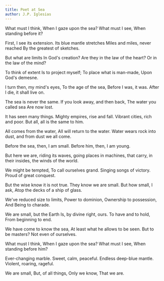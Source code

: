 ```yaml
---
title: Poet at Sea
author: J.P. Iglesias
---
```


What must I think,
When I gaze upon the sea?
What must I see,
When standing before it?

First, I see its extension.
Its blue mantle stretches
Miles and miles, never reached
By the greatest of sketches.

But what are limits
In God's creation?
Are they in the law of the heart?
Or in the law of the mind?

To think of extent
Is to project myself;
To place what is man-made,
Upon God's demesne.

I turn then, my mind's eyes,
To the age of the sea,
Before I was, it was.
After I die, it shall live on.

The sea is never the same.
If you look away, and then back,
The water you called sea
Are now lost.

It has seen many things.
Mighty empires, rise and fall.
Vibrant cities, rich and poor.
But all, all is the same to him.

All comes from the water,
All will return to the water. 
Water wears rock into dust,
and from dust we all come.

Before the sea, then,
I am small.
Before him, then,
I am young.

But here we are, riding its waves,
going places in machines,
that carry, in their insides,
the winds of the world.

We might be tempted,
To call ourselves grand.
Singing songs of victory.
Proud of great conquest.

But the wise know it is not true.
They know we are small.
But how small, I ask,
Atop the decks of a ship of glass.

We've reduced size to limits,
Power to dominion,
Ownership to possession,
And Being to charade.

We are small, but the Earth
Is, by divine right, ours.
To have and to hold,
From beginning to end.

We have come to know the sea,
At least what he allows to be seen.
But to be masters?
Not even of ourselves.

What must I think,
When I gaze upon the sea?
What must I see,
When standing before him?

Ever-changing marble.
Sweet, calm, peaceful.
Endless deep-blue mantle.
Violent, roaring, rageful.

We are small,
But, of all things,
Only we know,
That we are.